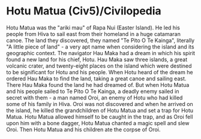 # Hotu Matua (Civ5)/Civilopedia

Hotu Matua was the "ariki mau" of Rapa Nui (Easter Island). He led his people from Hiva to sail east from their homeland in a huge catamaran canoe. The land they discovered, they named "Te Pito O Te Kainga", literally "A little piece of land" - a very apt name when considering the island and its geographic context.
The navigator Hau Maka had a dream in which his spirit found a new land for his chief, Hotu. Hau Maka saw three islands, a great volcanic crater, and twenty-eight places on the island which were destined to be significant for Hotu and his people. When Hotu heard of the dream he ordered Hau Maka to find the land, taking a great canoe and sailing east. There Hau Maka found the land he had dreamed of.
But when Hotu Matua and his people sailed to Te Pito O Te Kainga, a deadly enemy sailed in secret with them - a man named Oroi, an enemy of Hotu who had killed some of his family in Hiva. Oroi was not discovered and when he arrived on the island, he killed the grandchildren of Hotu Matua and set a trap for Hotu Matua. Hotu Matua allowed himself to be caught in the trap, and as Oroi fell upon him with a bone dagger, Hotu Matua chanted a magic spell and slew Oroi. Then Hotu Matua and his children ate the corpse of Oroi.
